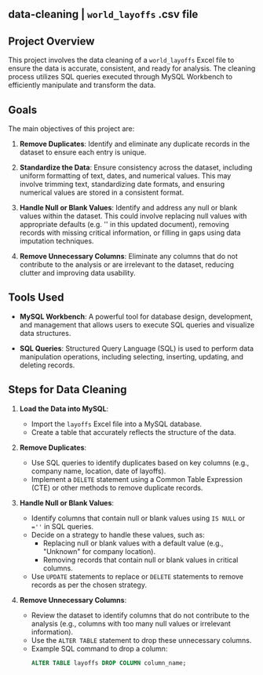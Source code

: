 ## data-cleaning | `world_layoffs` .csv file

## Project Overview
This project involves the data cleaning of a `world_layoffs` Excel file to ensure the data is accurate, consistent, and ready for analysis. The cleaning process utilizes SQL queries executed through MySQL Workbench to efficiently manipulate and transform the data.

## Goals
The main objectives of this project are:

1. **Remove Duplicates**: Identify and eliminate any duplicate records in the dataset to ensure each entry is unique.
  
2. **Standardize the Data**: Ensure consistency across the dataset, including uniform formatting of text, dates, and numerical values. This may involve trimming text, standardizing date formats, and ensuring numerical values are stored in a consistent format.
  
3. **Handle Null or Blank Values**: Identify and address any null or blank values within the dataset. This could involve replacing null values with appropriate defaults (e.g. '' in this updated document), removing records with missing critical information, or filling in gaps using data imputation techniques.
  
4. **Remove Unnecessary Columns**: Eliminate any columns that do not contribute to the analysis or are irrelevant to the dataset, reducing clutter and improving data usability.

## Tools Used
- **MySQL Workbench**: A powerful tool for database design, development, and management that allows users to execute SQL queries and visualize data structures.
  
- **SQL Queries**: Structured Query Language (SQL) is used to perform data manipulation operations, including selecting, inserting, updating, and deleting records.

## Steps for Data Cleaning

1. **Load the Data into MySQL**:
   - Import the `layoffs` Excel file into a MySQL database.
   - Create a table that accurately reflects the structure of the data.

2. **Remove Duplicates**:
   - Use SQL queries to identify duplicates based on key columns (e.g., company name, location, date of layoffs).
   - Implement a `DELETE` statement using a Common Table Expression (CTE) or other methods to remove duplicate records.
  
3. **Handle Null or Blank Values**:
   - Identify columns that contain null or blank values using `IS NULL` or `=''` in SQL queries.
   - Decide on a strategy to handle these values, such as:
     - Replacing null or blank values with a default value (e.g., "Unknown" for company location).
     - Removing records that contain null or blank values in critical columns.
   - Use `UPDATE` statements to replace or `DELETE` statements to remove records as per the chosen strategy.

4. **Remove Unnecessary Columns**:
   - Review the dataset to identify columns that do not contribute to the analysis (e.g., columns with too many null values or irrelevant information).
   - Use the `ALTER TABLE` statement to drop these unnecessary columns.
   - Example SQL command to drop a column:
     ```sql
     ALTER TABLE layoffs DROP COLUMN column_name;
